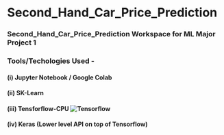# Second_Hand_Car_Price_Prediction
### Second_Hand_Car_Price_Prediction Workspace for ML Major Project 1

### Tools/Techologies Used - 

#### (i) Jupyter Notebook / Google Colab
#### (ii) SK-Learn
#### (iii) Tensforflow-CPU ![Tensorflow](https://user-images.githubusercontent.com/60535124/129947020-9413d7c4-f408-4e96-beef-93386a39413a.jpg)
#### (iv) Keras (Lower level API on top of Tensorflow)
